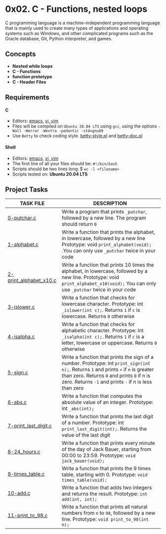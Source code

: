 
# 0x02. C - Functions, nested loops

C programming language is a machine-independent programming language that is mainly used to create many types of applications and operating systems such as Windows, and other complicated programs such as the Oracle database, Git, Python interpreter, and games.

## Concepts

- __Nested while loops__
- __C - Functions__
- __function prototype__
- __C - Header Files__ 

## Requirements

#### C

- Editors: [emacs](https://www.gnu.org/software/emacs/), [vi, vim](https://www.vim.org/)
- Files will be compiled on `Ubuntu 20.04 LTS` using `gcc`, using the options `-Wall -Werror -Wextra -pedantic -std=gnu89`
- Use `Betty` to check coding style. [betty-style.pl](https://github.com/holbertonschool/Betty/blob/master/betty-style.pl) and [betty-doc.pl](https://github.com/holbertonschool/Betty/blob/master/betty-doc.pl)

#### Shell

- Editors: [emacs](https://www.gnu.org/software/emacs/), [vi, vim](https://www.vim.org/)
- The first line of all your files should be: `#!/bin/bash`
- Scripts should be two lines long: $ `wc -l <filename>`
- Scripts tested on: __Ubuntu 20.04 LTS__

## Project Tasks

| TASK FILE                      | DESCRIPTION      | 
|  -----------                   |  -----------     |
|[0-putchar.c](https://github.com/lebogangolifant/alx-low_level_programming/blob/master/0x02-functions_nested_loops/0-putchar.c) | Write a program that prints `_putchar`, followed by a new line. The program should return `0`|
|[1-alphabet.c](https://github.com/lebogangolifant/alx-low_level_programming/blob/master/0x02-functions_nested_loops/1-alphabet.c)|Write a function that prints the alphabet, in lowercase, followed by a new line Prototype: void `print_alphabet(void);` .You can only use `_putchar` twice in your code|
|[2-print_alphabet_x10.c](https://github.com/lebogangolifant/alx-low_level_programming/blob/master/0x02-functions_nested_loops/2-print_alphabet_x10.c)|Write a function that prints 10 times the alphabet, in lowercase, followed by a new line. Prototype: void `print_alphabet_x10(void);` You can only use `_putchar` twice in your code|
|[3-islower.c](https://github.com/lebogangolifant/alx-low_level_programming/blob/master/0x02-functions_nested_loops/3-islower.c)|Write a function that checks for lowercase character. Prototype: int `_islower(int c);`. Returns `1` if `c` is lowercase. Returns `0` otherwise|
|[4-isalpha.c](https://github.com/lebogangolifant/alx-low_level_programming/blob/master/0x02-functions_nested_loops/4-isalpha.c)|Write a function that checks for alphabetic character. Prototype: int `_isalpha(int c);`. Returns `1` if `c` is a letter, lowercase or uppercase. Returns `0` otherwise|
|[5-sign.c](https://github.com/lebogangolifant/alx-low_level_programming/blob/master/0x02-functions_nested_loops/5-sign.c)|Write a function that prints the sign of a number. Prototype: int `print_sign(int n);`. Returns `1` and prints `+` if `n` is greater than zero. Returns `0` and prints `0` if n is zero. Returns `-1` and prints `-` if n is less than zero|
|[6-abs.c](https://github.com/lebogangolifant/alx-low_level_programming/blob/master/0x02-functions_nested_loops/6-abs.c)|Write a function that computes the absolute value of an integer. Prototype: int `_abs(int);`|
|[7-print_last_digit.c](https://github.com/lebogangolifant/alx-low_level_programming/blob/master/0x02-functions_nested_loops/7-print_last_digit.c)|Write a function that prints the last digit of a number. Prototype: int `print_last_digit(int);`. Returns the value of the last digit|
|[8-24_hours.c](https://github.com/lebogangolifant/alx-low_level_programming/blob/master/0x02-functions_nested_loops/8-24_hours.c)|Write a function that prints every minute of the day of Jack Bauer, starting from 00:00 to 23:59. Prototype: `void jack_bauer(void);`|
|[9-times_table.c](https://github.com/lebogangolifant/alx-low_level_programming/blob/master/0x02-functions_nested_loops/9-times_table.c)|Write a function that prints the 9 times table, starting with 0. Prototype: `void times_table(void);`|
|[10-add.c](https://github.com/lebogangolifant/alx-low_level_programming/blob/master/0x02-functions_nested_loops/10-add.c)|Write a function that adds two integers and returns the result. Prototype: `int add(int, int);`|
|[11-print_to_98.c](https://github.com/lebogangolifant/alx-low_level_programming/blob/master/0x02-functions_nested_loops/11-print_to_98.c)|Write a function that prints all natural numbers from `n` to `98`, followed by a new line. Prototype: `void print_to_98(int n);`|











